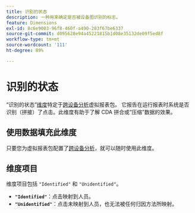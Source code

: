 ```yaml
---
title: 识别的状态
description: 一种用来确定是否被设备图识别的标志。
feature: Dimensions
exl-id: 8c6e9003-96f8-460f-a490-203f67be6337
source-git-commit: d095628e94a45221815b1d08e35132de09f5ed8f
workflow-type: tm+mt
source-wordcount: '111'
ht-degree: 89%

---
```


# 识别的状态

“识别的状态”[维度](overview.md)特定于[跨设备分析](../cda/overview.md)虚拟报表包。 它报告在运行报表时系统是否识别（拼接）了点击。此维度有助于了解 CDA 拼合或“压缩”数据的效果。

## 使用数据填充此维度

只要您为虚拟报表包配置了[跨设备分析](../cda/overview.md)，就可以随时使用此维度。

## 维度项目

维度项目包括 `"Identified"` 和 `"Unidentified"`。

* **`"Identified"`**：点击映射到人员。
* **`"Unidentified"`**：点击未映射到人员，也无法被任何归因方法所映射。
